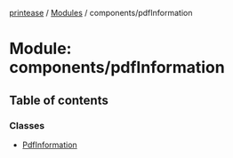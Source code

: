 [printease](../README.md) / [Modules](../modules.md) / components/pdfInformation

# Module: components/pdfInformation

## Table of contents

### Classes

- [PdfInformation](../classes/components_pdfInformation.PdfInformation.md)

